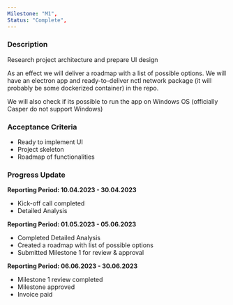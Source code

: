 ```yaml
---
Milestone: "M1",
Status: "Complete",
---
```

<!--lang:en--> 
### Description

Research project architecture and prepare UI design

As an effect we will deliver a roadmap with a list of possible options. We will have an electron app and ready-to-deliver nctl network package (it will probably be
some dockerized container) in the repo.

We will also check if its possible to run the app on Windows OS (officially Casper do not support Windows)

### Acceptance Criteria
- Ready to implement UI
- Project skeleton
- Roadmap of functionalities

### Progress Update

**Reporting Period: 10.04.2023 - 30.04.2023**
- Kick-off call completed
- Detailed Analysis 

**Reporting Period: 01.05.2023 - 05.06.2023**
- Completed Detailed Analysis
- Created a roadmap with list of possible options
- Submitted Milestone 1 for review & approval

**Reporting Period: 06.06.2023 - 30.06.2023**
- Milestone 1 review completed
- Milestone approved
- Invoice paid

